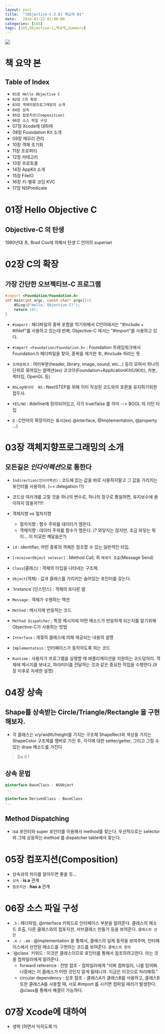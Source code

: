 ```yaml
---
layout: post
title:  "[Objective-C-2.0] 책요약 01"
date:   2016-03-22 01:00:00
categories: [iOS]
tags: [iOS,Objective-C,책요약,Summary]
---
```


![](https://raw.githubusercontent.com/MrKarl/MrKarl.github.io/4b664436fed33ae28727acb212ff6127092a3b82/assets/images/objectivec2.0/objectivec2.0.PNG)

# 책 요약 본

## Table of Index

- `01장 Hello Objective C`
- `02장 C의 확장`
- `03장 객체지향프로그래밍의 소개`
- `04장 상속`
- `05장 컴포지션(Composition)`
- `06장 소스 파일 구성`
- 07장 Xcode에 대하여
- 08장 Foundation Kit 소개
- 09장 메모리 관리
- 10장 객체 초기화
- 11장 프로퍼티
- 12장 카테고리
- 13장 프로토콜
- 14장 AppKit 소개
- 15장 FileIO
- 16장 키-밸류 코딩 KVC
- 17장 NSPredicate

# 01장 Hello Objective C
## Objective-C 의 탄생
1980년대 초, Brad Cox에 의해서 탄생
C 언어의 superset

# 02장 C의 확장
## 가장 간단한 오브젝티브-C  프로그램
```objectivec
#import <Foundation/Foundation.h>
int main(int argc, const char* argv[]){
	NSLog(@"Hello, Objective-C!");
    return (0);
}
```

- `#import` : 헤더파일의 중복 포함을 막기위해서 C언어에서는 "#include + #ifdef"를 사용하고 있는데 반해, Objective-C 에서는 "#import"를 사용하고 있다.

- `#import <Foundation/Foundation.h>` : Foundation 프레임워크에서 Foundation.h 헤더파일을 찾아, 중복을 제거한 후, #include 하라는 뜻
- `프레임워크` : 여러부분(header, library, image, sound, etc...) 등이 모여서 하나의 단위로 묶여있는 컬렉션(ex)  코코아(Foundation+ApplicationKit(UIKit)), 카본, 퀵타임, OpenGL 등)
- `NSLog에서의  NS` : NextSTEP을 위해 이미 작성된 코드와의 호환을 유지하기위한 접두사.
- `YES/NO` : #define에 정의되어있고, 각각 true/false 를 의미 --> BOOL 의 리턴 타입
- `@` : C언어의 확장이라는 표시(ex) @interface, @Implementatoin, @property ...)

# 03장 객체지향프로그래밍의 소개
## 모든길은 *인다이렉션*으로 통한다
- `Indirection(인다이렉션)` : 코드에 있는 값을 바로 사용하지말고 그 값을 가리키는 포인터를 사용하라. (~= delegation !?)
- 코드상 여러개를 고칠 것을 하나의 변수로, 하나의 창구로 통일하면, 유지보수에 용이하지 않을까?!!!

- 객체지향 vs 절차지향
	- 절차지향 : 함수 주위를 데이터가 맴돈다.
	- 객체지향 : 데이터 주위를 함수가 맴돈다.
(? 와닿지는 않지만, 조금 와닿는 뭐지... 이 미묘한 깨달음은?)

- `id` : identifier, 어떤 종류의 객체든 참조할 수 있는 일반적인 타입.
- `[receiverObject selecor]` : Method Call, 즉 `메세지 호출`(Message Send)
- `Class`(클래스) : 객체의 타입을 나타내는 구조체.
- `Object`(객체) : 값과 클래스를 가리키는 숨어있는 포인터를 갖는다.
- 'Instance`(인스턴스) : 객체의 또다른 말
- `Message` : 객체가 수행하는 액션
- `Method` : 메시지에 반응하는 코드
- `Method Dispatcher` ; 특정 메시지에 어떤 메소드가 반응하게 되는지를 알기위해 Objective-C가 사용하는 방법
- `Interface` : 개겣의 클래스에 의해 제공되는 내용의 설명
- `Implementatoin` : 인터페이스가 동작하도록 하는 코드
- `Runtime` : 사용자가 프로그램을 실행할 때 애플리케이션을 지원하는 코드덩어리. 객체에 메시지를 보내고, 파라미터를 전달하는 것과 같은 중요한 작업을 수행한다.(9장 이후로 자세한 설명)


# 04장 상속

## Shape를 상속받는 Circle/Triangle/Rectangle 을 구현해보자.

- 각 클래스는 x/y/width/height를 가지는 구조체 ShapeRect와 색상을 가지는 ShapeColor 구조체를 멤버로 가진 후, 각각에 대한 setter/getter, 그리고 그릴 수 있는 draw 메소드를 가진다

> Do it !

## 상속 문법

```objectivec
@interface BaseClass : NSObject
...

@interface DerivedClass : BaseClass
...
```

## Method Dispatching
- isa 포인터와 super 포인터를 이용해서 method를 찾는다. 우선적으로는 selector와 그에 상응하는 method 를 dispatcher table에서 찾는다.

# 05장 컴포지션(Composition)
- 상속과의 차이를 알아두면 좋을 듯...
- `상속` : **is a** 관계
- `컴포지션` : **has a** 관계


# 06장 소스 파일 구성
- `.h` : 헤더파일, @interface 키워드로 인터페이스 부분을 알려준다. 클래스의 메소드 호출, 다른 클래스와의 컴포지션, 서브클래스 만들기 등을 보여준다. `클래스의 선언`
- `.m / .mm` : @implementation 을 통해서, 클래스의 실제 동작을 보여주며, 인터페이스에서 선언된 메소드를 구현하는 코드를 보여준다. `클래스의 정의`
- '@class` 키워드 : 이것은 클래스이므로 포인터를 통해서 참조하려고한다. 라는 것을 컴파일러에게 알려준다.
	- forward reference : 전방 참조 - 컴파일러에게 "이봐 컴파일러, 나를 믿어봐. 나중에는 이 클래스가 어떤 것인지 알게 될테니까. 지금은 이것으로 처리해줘."
	- circular dependency : 상호 참조 - 클래스A가 클래스B를 사용하고, 클래스B 또한 클래스A를 사용할 때, 서로 #import 를 시키면 컴파일 에러가 발생한다. @class를 통해서 해결이 가능하다.

# 07장 Xcode에 대하여
- 생략 (하면서 익히도록 !!)